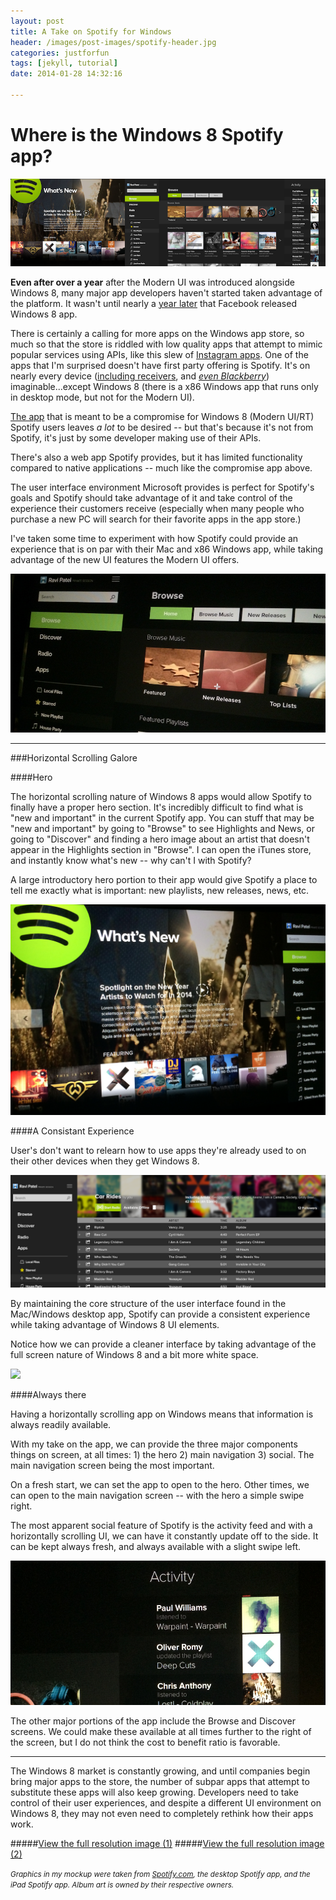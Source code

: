 ```yaml
---
layout: post
title: A Take on Spotify for Windows
header: /images/post-images/spotify-header.jpg
categories: justforfun
tags: [jekyll, tutorial]
date: 2014-01-28 14:32:16

---
```

# Where is the Windows 8 Spotify app?

![spotify-1](/images/post-images/spotify-3.png)


**Even after over a year** after the Modern UI was introduced alongside Windows 8, many major app developers haven't started taken advantage of the platform. It wasn't until nearly a [year later](http://www.theverge.com/2013/10/17/4846000/facebook-windows-8-official-app-launch) that Facebook released Windows 8 app. 

There is certainly a calling for more apps on the Windows app store, so much so that the store is riddled with low quality apps that attempt to mimic popular services using APIs, like  this slew of [Instagram apps](http://windows.microsoft.com/en-us/windows/search#q=instagram&s=Store). One of the apps that I'm surprised doesn't have first party offering is Spotify. It's on nearly every device ([including receivers](http://usa.yamaha.com/products/audio-visual/av-receivers-amps/), and [*even Blackberry*](http://news.spotify.com/us/2011/12/21/spotify-for-blackberry-available-now/)) imaginable...except Windows 8 (there is a x86 Windows app that runs only in desktop mode, but not for the Modern UI). 


[The app](http://apps.microsoft.com/windows/en-us/app/cbbddd16-5d65-453b-b556-de3e7b3afa15) that is meant to be a compromise for Windows 8 (Modern UI/RT) Spotify users leaves *a lot* to be desired -- but that's because it's not from Spotify, it's just by some developer making use of their APIs. 

<!--<a href="http://apps.microsoft.com/windows/en-us/app/cbbddd16-5d65-453b-b556-de3e7b3afa15">![spotlite](http://wscont2.apps.microsoft.com/winstore/1x/70ae1523-04e3-4daf-bfe9-a9f0f7461868/Screenshot.235757.100000.jpg)	</a>
>The current choice for Spotify listeners looking for a native experience on Windows 8.!-->



There's also a web app Spotify provides, but it has limited functionality compared to native applications -- much like the compromise app above.

The user interface environment Microsoft provides is perfect for Spotify's goals and Spotify should take advantage of it and take control of the experience their customers receive (especially when many people who purchase a new PC will search for their favorite apps in the app store.)

I've taken some time to experiment with how Spotify could provide an experience that is on par with their Mac and x86 Windows app, while taking advantage of the new UI features the Modern UI offers. 

![spotify-1](/images/post-images/spotify-1.png)

----

###Horizontal Scrolling Galore

####Hero

The horizontal scrolling nature of Windows 8 apps would allow Spotify to finally have a proper hero section. It's incredibly difficult to find what is "new and important" in the current Spotify app. You can stuff that may be "new and important" by going to "Browse" to see Highlights and News, or going to "Discover" and finding a hero image about an artist that doesn't appear in the Highlights section in "Browse". I can open the iTunes store, and instantly know what's new -- why can't I with Spotify? 

A large introductory hero portion to their app would give Spotify a place to tell me exactly what is important: new playlists, new releases, news, etc. 

![spotify-1](/images/post-images/spotify-4.png)


####A Consistant Experience 

User's don't want to relearn how to use apps they're already used to on their other devices when they get Windows 8. 

![spotify-1](/images/post-images/spotify-6.png)


By maintaining the core structure of the user interface found in the Mac/Windows desktop app, Spotify can provide a consistent experience while taking advantage of Windows 8 UI elements. 

Notice how we can provide a cleaner interface by taking advantage of the full screen nature of Windows 8 and a bit more white space.

<a href="http://imgur.com/E23hp4m"><img src="http://i.imgur.com/E23hp4m.gif"></a>

####Always there

Having a horizontally scrolling app on Windows means that information is always readily available. 

With my take on the app, we can provide the three major components things on screen, at all times: 1) the hero 2) main navigation 3) social. The main navigation screen being the most important. 

On a fresh start, we can set the app to open to the hero.   Other times, we can open to the main navigation screen -- with the hero a simple swipe right. 

The most apparent social feature of Spotify is the activity feed and with a horizontally scrolling UI, we can have it constantly update off to the side. It can be kept always fresh, and always available with a slight swipe left. 

![spotify-1](/images/post-images/spotify-5.png)


The other major portions of the app include the Browse and Discover screens. We could make these available at all times further to the right of the screen, but I do not think the cost to benefit ratio is favorable. 


----

The Windows 8 market is constantly growing, and until companies begin bring major apps to the store, the number of subpar apps that attempt to substitute these apps will also keep growing. Developers need to take control of their user experiences, and despite a different UI environment on Windows 8, they may not even need to completely rethink how their apps work. 

#####[View the full resolution image (1)](/images/post-images/spotify_windows_browseview.png)
#####[View the full resolution image (2)](/images/post-images/spotify_windows_playlistview.png)

<small>*Graphics in my mockup were taken from [Spotify.com](http://spotify.com), the desktop Spotify app, and the iPad Spotify app. Album art is owned by their respective owners.* </small>